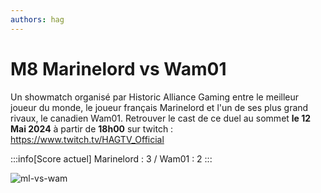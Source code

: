 ```yaml
---
authors: hag
---
```


# M8 Marinelord vs Wam01

Un showmatch organisé par Historic Alliance Gaming entre le meilleur joueur du monde, le joueur français Marinelord et l'un de ses plus grand rivaux, le canadien Wam01.
Retrouver le cast de ce duel au sommet **le 12 Mai 2024** à partir de **18h00** sur twitch : https://www.twitch.tv/HAGTV_Official

:::info[Score actuel]
Marinelord : 3 / Wam01 : 2
:::

![ml-vs-wam](/img/hag/MLvsWAM-12-05-2024.png)
